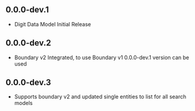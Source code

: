 ## 0.0.0-dev.1

* Digit Data Model Initial Release

## 0.0.0-dev.2
* Boundary v2 Integrated, to use Boundary v1  0.0.0-dev.1 version can be used

## 0.0.0-dev.3
* Supports boundary v2 and updated single entities to list for all search models
